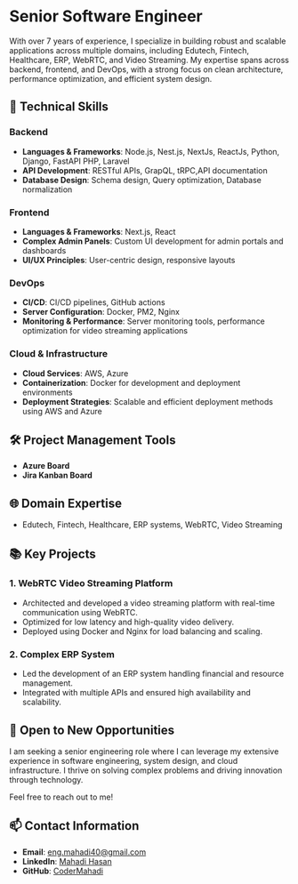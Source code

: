 # Senior Software Engineer

With over 7 years of experience, I specialize in building robust and scalable applications across multiple domains, including Edutech, Fintech, Healthcare, ERP, WebRTC, and Video Streaming. My expertise spans across backend, frontend, and DevOps, with a strong focus on clean architecture, performance optimization, and efficient system design.

## 🔧 **Technical Skills**

### Backend
- **Languages & Frameworks**: Node.js, Nest.js, NextJs, ReactJs, Python, Django, FastAPI PHP, Laravel
- **API Development**: RESTful APIs, GrapQL, tRPC,API documentation
- **Database Design**: Schema design, Query optimization, Database normalization

### Frontend
- **Languages & Frameworks**: Next.js, React
- **Complex Admin Panels**: Custom UI development for admin portals and dashboards
- **UI/UX Principles**: User-centric design, responsive layouts

### DevOps
- **CI/CD**: CI/CD pipelines, GitHub actions
- **Server Configuration**: Docker, PM2, Nginx
- **Monitoring & Performance**: Server monitoring tools, performance optimization for video streaming applications

### Cloud & Infrastructure
- **Cloud Services**: AWS, Azure
- **Containerization**: Docker for development and deployment environments
- **Deployment Strategies**: Scalable and efficient deployment methods using AWS and Azure

## 🛠 **Project Management Tools**
- **Azure Board**
- **Jira Kanban Board**

## 🌐 **Domain Expertise**
- Edutech, Fintech, Healthcare, ERP systems, WebRTC, Video Streaming

## 📚 **Key Projects**
### 1. **WebRTC Video Streaming Platform**
- Architected and developed a video streaming platform with real-time communication using WebRTC.
- Optimized for low latency and high-quality video delivery.
- Deployed using Docker and Nginx for load balancing and scaling.

### 2. **Complex ERP System**
- Led the development of an ERP system handling financial and resource management.
- Integrated with multiple APIs and ensured high availability and scalability.

## 🚀 **Open to New Opportunities**
I am seeking a senior engineering role where I can leverage my extensive experience in software engineering, system design, and cloud infrastructure. I thrive on solving complex problems and driving innovation through technology.

Feel free to reach out to me!

## 📫 **Contact Information**
- **Email**: eng.mahadi40@gmail.com
- **LinkedIn**: [Mahadi Hasan]([https://linkedin.com](https://www.linkedin.com/in/mahadi-hasan-606548103/))
- **GitHub**: [CoderMahadi](https://github.com/codermahadi)
